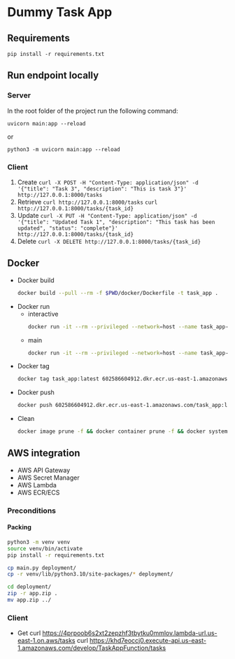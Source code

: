 # Dummy Task App

## Requirements

```
pip install -r requirements.txt
```

## Run endpoint locally

### Server
In the root folder of the project run the following command:

```
uvicorn main:app --reload
```
or
```
python3 -m uvicorn main:app --reload
```

### Client
1. Create
    `curl -X POST -H "Content-Type: application/json" -d '{"title": "Task 3", "description": "This is task 3"}' http://127.0.0.1:8000/tasks`
2. Retrieve
    `curl http://127.0.0.1:8000/tasks`
    `curl http://127.0.0.1:8000/tasks/{task_id}`
3. Update
    `curl -X PUT -H "Content-Type: application/json" -d '{"title": "Updated Task 1", "description": "This task has been updated", "status": "complete"}' http://127.0.0.1:8000/tasks/{task_id}`
4. Delete
    `curl -X DELETE http://127.0.0.1:8000/tasks/{task_id}`



## Docker

- Docker build
  ```sh
  docker build --pull --rm -f $PWD/docker/Dockerfile -t task_app .
  ```
- Docker run
  - interactive
    ```sh
    docker run -it --rm --privileged --network=host --name task_app-container task_app
    ```
  - main
    ```sh
    docker run -it --rm --privileged --network=host --name task_app-container task_app python3 -m uvicorn main:app --reload
    ```
- Docker tag
    ```sh
    docker tag task_app:latest 602586604912.dkr.ecr.us-east-1.amazonaws.com/task_app:latest
    ```
- Docker push
    ```sh
    docker push 602586604912.dkr.ecr.us-east-1.amazonaws.com/task_app:latest
    ```
- Clean
  ```sh
  docker image prune -f && docker container prune -f && docker system prune -f
  ```


## AWS integration

- AWS API Gateway
- AWS Secret Manager
- AWS Lambda
- AWS ECR/ECS


### Preconditions

#### Packing

```sh
python3 -m venv venv
source venv/bin/activate
pip install -r requirements.txt

cp main.py deployment/
cp -r venv/lib/python3.10/site-packages/* deployment/

cd deployment/
zip -r app.zip .
mv app.zip ../
```


### Client

- Get
    curl https://4prpoob6s2xt2zepzhf3tbytku0mmlov.lambda-url.us-east-1.on.aws/tasks
    curl https://khd7eoccj0.execute-api.us-east-1.amazonaws.com/develop/TaskAppFunction/tasks

